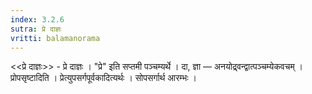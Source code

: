 ```yaml
---
index: 3.2.6
sutra: प्रे दाज्ञः
vritti: balamanorama
---
```


<<प्रे दाज्ञः>> - प्रे दाज्ञः । "प्रे" इति सप्तमी पञ्चम्यर्थे । दा, ज्ञा —  अनयोद्र्वन्द्वात्पञ्चम्येकवचम् । प्रोपसृष्टादिति । प्रेत्युपसर्गपूर्वकादित्यर्थः । सोपसर्गार्थ आरम्भः । 